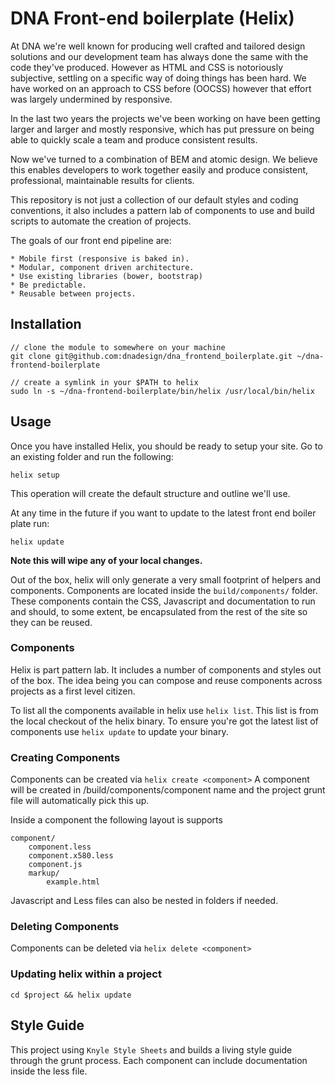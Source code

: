 # DNA Front-end boilerplate (Helix)

At DNA we're well known for producing well crafted and tailored design solutions
and our development team has always done the same with the code they've
produced. However as HTML and CSS is notoriously subjective, settling on a
specific way of doing things has been hard. We have worked on an approach to
CSS before (OOCSS) however that effort was largely undermined by responsive.

In the last two years the projects we've been working on have been getting
larger and larger and mostly responsive, which has put pressure on being able to
quickly scale a team and produce consistent results.

Now we've turned to a combination of BEM and atomic design. We believe this
enables developers to work together easily and produce consistent, professional,
maintainable results for clients.

This repository is not just a collection of our default styles and coding
conventions, it also includes a pattern lab of components to use and build
scripts to automate the creation of projects.

The goals of our front end pipeline are:

	* Mobile first (responsive is baked in).
	* Modular, component driven architecture.
	* Use existing libraries (bower, bootstrap)
	* Be predictable.
	* Reusable between projects.

## Installation

	// clone the module to somewhere on your machine
	git clone git@github.com:dnadesign/dna_frontend_boilerplate.git ~/dna-frontend-boilerplate

	// create a symlink in your $PATH to helix
	sudo ln -s ~/dna-frontend-boilerplate/bin/helix /usr/local/bin/helix

## Usage

Once you have installed Helix, you should be ready to setup your site. Go to an
existing folder and run the following:

	helix setup

This operation will create the default structure and outline we'll use.

At any time in the future if you want to update to the latest front end boiler
plate run:

	helix update

**Note this will wipe any of your local changes.**

Out of the box, helix will only generate a very small footprint of helpers and
components. Components are located inside the `build/components/` folder. These
components contain the CSS, Javascript and documentation to run and should, to
some extent, be encapsulated from the rest of the site so they can be reused.

### Components

Helix is part pattern lab. It includes a number of components and styles out of
the box. The idea being you can compose and reuse components across projects as
a first level citizen.

To list all the components available in helix use `helix list`. This list is
from the local checkout of the helix binary. To ensure you're got the latest
list of components use `helix update` to update your binary.

### Creating Components

Components can be created via `helix create <component>` A component will be
created in /build/components/component name and the project grunt file will
automatically pick this up.

Inside a component the following layout is supports

    component/
        component.less
        component.x580.less
        component.js
        markup/
            example.html

Javascript and Less files can also be nested in folders if needed.

### Deleting Components

Components can be deleted via `helix delete <component>`

### Updating helix within a project

`cd $project && helix update`

## Style Guide

This project using `Knyle Style Sheets` and builds a living style guide through
the grunt process. Each component can include documentation inside the less file.


